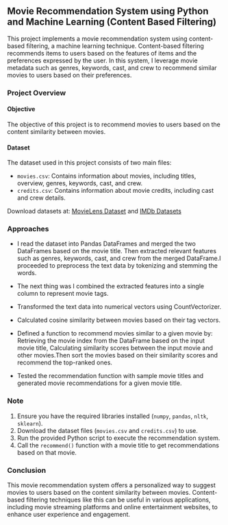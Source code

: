 ## Movie Recommendation System using Python and Machine Learning (Content Based Filtering)

This project implements a movie recommendation system using content-based filtering, a machine learning technique. Content-based filtering recommends items to users based on the features of items and the preferences expressed by the user. In this system, I leverage movie metadata such as genres, keywords, cast, and crew to recommend similar movies to users based on their preferences.

### Project Overview

#### Objective
The objective of this project is to recommend movies to users based on the content similarity between movies.

#### Dataset
The dataset used in this project consists of two main files:
- `movies.csv`: Contains information about movies, including titles, overview, genres, keywords, cast, and crew.
- `credits.csv`: Contains information about movie credits, including cast and crew details.

Download datasets at: [MovieLens Dataset](https://grouplens.org/datasets/movielens/) and [IMDb Datasets](https://www.imdb.com/interfaces/)


### Approaches
- I read the dataset into Pandas DataFrames and merged the two DataFrames based on the movie title. Then extracted relevant features such as genres, keywords, cast, and crew from the merged DataFrame.I proceeded to preprocess the text data by tokenizing and stemming the words.
 
- The next thing was I combined the extracted features into a single column to represent movie tags.
  
- Transformed the text data into numerical vectors using CountVectorizer.

- Calculated cosine similarity between movies based on their tag vectors.

- Defined a function to recommend movies similar to a given movie by: Retrieving the movie index from the DataFrame based on the input movie title, Calculating similarity scores between the input movie and other movies.Then sort the movies based on their similarity scores and recommend the top-ranked ones.

- Tested the recommendation function with sample movie titles and generated movie recommendations for a given movie title.

### Note
1. Ensure you have the required libraries installed (`numpy`, `pandas`, `nltk`, `sklearn`).
2. Download the dataset files (`movies.csv` and `credits.csv`) to use.
3. Run the provided Python script to execute the recommendation system.
4. Call the `recommend()` function with a movie title to get recommendations based on that movie.

### Conclusion
This movie recommendation system offers a personalized way to suggest movies to users based on the content similarity between movies. Content-based filtering techniques like this can be useful in various applications, including movie streaming platforms and online entertainment websites, to enhance user experience and engagement.
